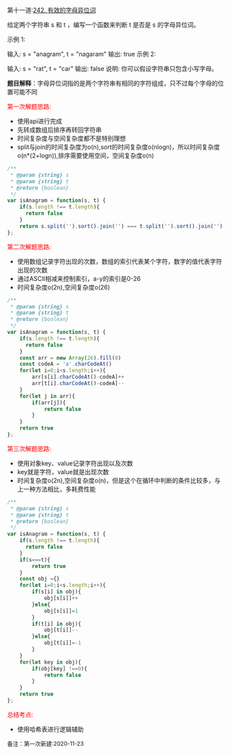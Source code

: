 第十一道:[242. 有效的字母异位词](https://leetcode-cn.com/problems/valid-anagram/)

给定两个字符串 s 和 t ，编写一个函数来判断 t 是否是 s 的字母异位词。

示例 1:

输入: s = "anagram", t = "nagaram"
输出: true
示例 2:

输入: s = "rat", t = "car"
输出: false
说明:
你可以假设字符串只包含小写字母。

**题目解释**：字母异位词指的是两个字符串有相同的字符组成，只不过每个字母的位置可能不同

<font color="red">第一次解题思路:</font>

- 使用api进行完成  
- 先转成数组后排序再转回字符串
- 时间复杂度与空间复杂度都不是特别理想
- split与join的时间复杂度为o(n),sort的时间复杂度o(nlogn)，所以时间复杂度o(n*(2+logn)),排序需要使用空间，空间复杂度o(n)

```javascript
/**
 * @param {string} s
 * @param {string} t
 * @return {boolean}
 */
var isAnagram = function(s, t) {
    if(s.length !== t.length){
      return false
    }
    return s.split('').sort().join('') === t.split('').sort().join('')
};
```

<font color="red">第二次解题思路:</font>

- 使用数组记录字符出现的次数，数组的索引代表某个字符，数字的值代表字符出现的次数
- 通过ASCII相减来控制索引，a-y的索引是0-26
- 时间复杂度o(2n),空间复杂度o(26)

```javascript
/**
 * @param {string} s
 * @param {string} t
 * @return {boolean}
 */
var isAnagram = function(s, t) {
    if(s.length !== t.length){
      return false
    }
    const arr = new Array(26).fill(0)
    const codeA = 'a'.charCodeAt()
    for(let i=0;i<s.length;i++){
        arr[s[i].charCodeAt()-codeA]++
        arr[t[i].charCodeAt()-codeA]--
    }
    for(let j in arr){
        if(arr[j]){
            return false
        }
    }
    return true
};
```

<font color="red">第三次解题思路:</font>

- 使用对象key、value记录字符出现以及次数
- key就是字符，value就是出现次数
- 时间复杂度o(2n),空间复杂度o(n)，但是这个在循环中判断的条件比较多，与上一种方法相比，多耗费性能

```javascript
/**
 * @param {string} s
 * @param {string} t
 * @return {boolean}
 */
var isAnagram = function(s, t) {
    if(s.length !== t.length){
      return false
    }
    if(s===t){
        return true
    }
    const obj ={}
    for(let i=0;i<s.length;i++){
        if(s[i] in obj){
            obj[s[i]]++
        }else{
            obj[s[i]]=1
        }
        if(t[i] in obj){
            obj[t[i]]--
        }else{
            obj[t[i]]=-1
        }
    }
    for(let key in obj){
        if(obj[key] !==0){
            return false
        }
    }
    return true
};
```

<font color="red">总结考点:</font>

- 使用哈希表进行逻辑辅助

<font size="2">备注：第一次新建:2020-11-23</font>

